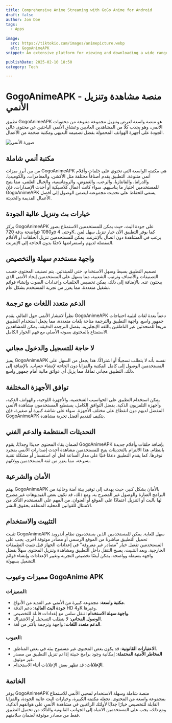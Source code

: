 ```yaml
---
title: Comprehensive Anime Streaming with GoGo Anime for Android 
draft: false
author: Jon Doe 
tags:
  - Apps
  
image:
  src: https://tiktokio.cam/images/animepicture.webp
  alt: GogoAnimeAPK
snippet: An extensive platform for viewing and downloading a wide range of anime content is offered to anime enthusiasts by the smartphone app GogoAnimeAPK.

publishDate: 2025-02-10 18:50
category: Tech

---
```


# GogoAnimeAPK - منصة مشاهدة وتنزيل الأنمي

تطبيق GogoAnimeAPK هو منصة واسعة لعرض وتنزيل مجموعة متنوعة من محتويات الأنمي، وهو يجذب كلًا من المشاهدين العاديين وعشاق الأنمي الباحثين عن محتوى عالي الجودة على أجهزة الهواتف المحمولة بفضل تصميمه البديهي ومكتبة ضخمة من الأعمال.

![صورة الأنمي](https://tiktokio.cam/images/animepicture.webp )

## مكتبة أنمي شاملة

من بين أبرز ميزات GogoAnimeAPK هي مكتبته الواسعة التي تحتوي على حلقات وأفلام أنمي متنوعة. التطبيق يقدم أصنافاً مختلفة مثل الأكشن، والمغامرات، والكوميديا، والدراما، والفانتازيا، والرعب، والغموض، والرومانسية، والخيال العلمي، مما يتيح للمستخدمين اختيار ما يناسبهم. سواء كانت أعمال كلاسيكية أو أحدث الإصدارات، فإن GogoAnimeAPK يسعى للحفاظ على تحديث مجموعته ليضمن الوصول إلى أفضل الأعمال القديمة والحديثة.

## خيارات بث وتنزيل عالية الجودة

يركز GogoAnimeAPK على جودة البث، حيث يمكن للمستخدمين الاستمتاع بصور واضحة بدقة 720p و1080p وحتى 4K. كما يوفر التطبيق الآن خيار تنزيل سهل لمن يرغب في المشاهدة دون اتصال بالإنترنت. يمكن للمستخدمين تنزيل الحلقات أو الأفلام المفضلة لديهم واستعراضها لاحقًا بدون الحاجة إلى الإنترنت.

## واجهة مستخدم سهلة والتخصيص

تصميم التطبيق بسيط وسهل الاستخدام، حتى للمبتدئين. يتم تصنيف المحتوى حسب التصنيفات والأصناف وترتيب الشعبية، مما يسهل على المستخدمين إيجاد الأنمي الذي يبحثون عنه. بالإضافة إلى ذلك، يمكن تخصيص الخلفيات وإعدادات الصوت وإنشاء قوائم تشغيل متعددة، مما يعزز من تجربة المستخدم بشكل عام.

## الدعم متعدد اللغات مع ترجمة

نظراً لانتشار الأنمي حول العالم، يقدم GogoAnimeAPK دعماً بعدة لغات لتلبية احتياجات جمهور واسع. واجهة التطبيق والترجمة متاحة بلغات متعددة، مما يجعل استخدام التطبيق مريحاً للمتحدثين غير الناطقين باللغة الإنجليزية. بفضل الترجمة الدقيقة، يمكن للمشاهدين الاستمتاع بالمحتوى بصوته الأصلي مع فهم الحوار الكامل.

## لا حاجة للتسجيل والدخول مجاني

يميز GogoAnimeAPK نفسه بأنه لا يتطلب تسجيلًا أو اشتراكًا. هذا يجعل من السهل على المستخدمين الوصول إلى كامل المكتبة والمزايا دون الحاجة لإنشاء حساب. بالإضافة إلى ذلك، التطبيق مجاني تمامًا، مما يزيل أي عوائق مالية أمام جمهور واسع.

## توافق الأجهزة المختلفة

يمكن استخدام التطبيق على الحواسيب الشخصية، والأجهزة اللوحية، والهواتف الذكية، وأجهزة التلفزيون الذكية. بفضل التوافق الكامل، يستطيع المستخدمون مشاهدة الأنمي المفضل لديهم دون انقطاع على مختلف الأجهزة. سواء على شاشة كبيرة أو صغيرة، فإن GogoAnimeAPK يتكيف لتقديم أفضل تجربة مشاهدة.

## التحديثات المنتظمة والدعم الفني

لضمان بقاء المحتوى جديدًا وجذابًا، يقوم GogoAnimeAPK بإضافة حلقات وأفلام جديدة بانتظام. هذا الالتزام بالتحديثات يتيح للمستخدمين مشاهدة أحدث إصدارات الأنمي بمجرد توفرها. كما يقدم التطبيق دعمًا فنيًا على مدار الساعة لحل أي استفسار أو مشكلة تقنية بسرعة، مما يعزز من ثقة المستخدمين وولائهم.

## الأمان والشرعية

يهتم GogoAnimeAPK بالأمان بشكل كبير، حيث يهدف إلى توفير بيئة آمنة وخالية من البرامج الضارة والوصول غير المصرح به. ومع ذلك، قد تكون بعض الفيديوهات غير مصرح لها بالبث أو التنزيل اعتمادًا على الموقع أو العنوان. من المهم على المستخدم التأكد من الامتثال للقوانين المحلية المتعلقة بحقوق النشر.

## التثبيت والاستخدام

تثبيت GogoAnimeAPK سهل للغاية. يمكن للمستخدمين الذين يستخدمون نظام أندرويد تحميل التطبيق مباشرةً من الموقع الرسمي أو مصادر موثوقة أخرى. يجب على المستخدمين تفعيل خيار "مصادر غير معروفة" في إعدادات الجهاز قبل تثبيت التطبيقات الخارجية. وبعد التثبيت، يصبح التنقل داخل التطبيق ومشاهدة وتنزيل المحتوى سهلاً بفضل واجهة بسيطة وواضحة. يمكن أيضًا تخصيص التجربة وتغيير الإعدادات وإنشاء قوائم التشغيل بسهولة.

## مميزات وعيوب GogoAnime APK

### المميزات:
- **مكتبة واسعة**: مجموعة كبيرة من الأنمي عبر العديد من الأنواع.
- **جودة البث العالية**: دعم الدقة HD و4K وغيرها.
- **واجهة سهلة الاستخدام**: تنقل سلس مع إعدادات قابلة للتخصيص.
- **الوصول المجاني**: لا يتطلب التسجيل أو الاشتراك.
- **الدعم متعدد اللغات**: واجهة وترجمة بأكثر من لغة.

### العيوب:
- **الاعتبارات القانونية**: قد يكون بعض المحتوى غير مسموح ببثه في بعض المناطق.
- **المخاطر الأمنية المحتملة**: إمكانية وجود برامج خبيثة إذا تم تنزيل التطبيق من مصدر غير موثوق.
- **الإعلانات**: قد تظهر بعض الإعلانات أثناء الاستخدام.

## الخاتمة

يوفر GogoAnimeAPK منصة شاملة وسهلة الاستخدام لمحبي الأنمي للاستمتاع بمجموعة واسعة من المحتوى. تجعله مكتبته الكبيرة، وخيارات البث عالية الجودة، والمزايا القابلة للتخصيص خيارًا جذابًا لأولئك الراغبين في مشاهدة الأنمي على هواتفهم الذكية. ومع ذلك، يجب على المستخدمين الانتباه إلى الجوانب القانونية والتأكد من تحميل التطبيق فقط من مصادر موثوقة لضمان سلامتهم.